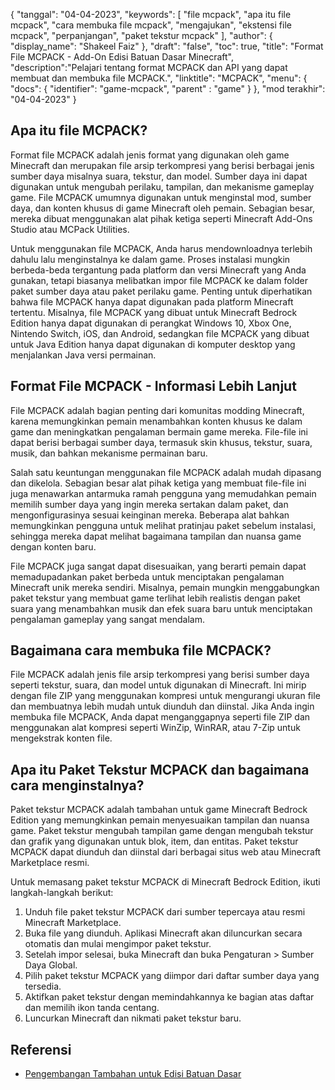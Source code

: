 {
"tanggal": "04-04-2023",
  "keywords": [
"file mcpack",
"apa itu file mcpack",
"cara membuka file mcpack",
"mengajukan",
"ekstensi file mcpack",
"perpanjangan",
"paket tekstur mcpack"
],
  "author": {
"display_name": "Shakeel Faiz"
},
"draft": "false",
"toc": true,
"title": "Format File MCPACK - Add-On Edisi Batuan Dasar Minecraft",
  "description":"Pelajari tentang format MCPACK dan API yang dapat membuat dan membuka file MCPACK.",
"linktitle": "MCPACK",
  "menu": {
    "docs": {
      "identifier": "game-mcpack",
"parent" : "game"
}
},
"mod terakhir": "04-04-2023"
}

## Apa itu file MCPACK?

Format file MCPACK adalah jenis format yang digunakan oleh game Minecraft dan merupakan file arsip terkompresi yang berisi berbagai jenis sumber daya misalnya suara, tekstur, dan model. Sumber daya ini dapat digunakan untuk mengubah perilaku, tampilan, dan mekanisme gameplay game. File MCPACK umumnya digunakan untuk menginstal mod, sumber daya, dan konten khusus di game Minecraft oleh pemain. Sebagian besar, mereka dibuat menggunakan alat pihak ketiga seperti Minecraft Add-Ons Studio atau MCPack Utilities.

Untuk menggunakan file MCPACK, Anda harus mendownloadnya terlebih dahulu lalu menginstalnya ke dalam game. Proses instalasi mungkin berbeda-beda tergantung pada platform dan versi Minecraft yang Anda gunakan, tetapi biasanya melibatkan impor file MCPACK ke dalam folder paket sumber daya atau paket perilaku game. Penting untuk diperhatikan bahwa file MCPACK hanya dapat digunakan pada platform Minecraft tertentu. Misalnya, file MCPACK yang dibuat untuk Minecraft Bedrock Edition hanya dapat digunakan di perangkat Windows 10, Xbox One, Nintendo Switch, iOS, dan Android, sedangkan file MCPACK yang dibuat untuk Java Edition hanya dapat digunakan di komputer desktop yang menjalankan Java versi permainan.

## Format File MCPACK - Informasi Lebih Lanjut

File MCPACK adalah bagian penting dari komunitas modding Minecraft, karena memungkinkan pemain menambahkan konten khusus ke dalam game dan meningkatkan pengalaman bermain game mereka. File-file ini dapat berisi berbagai sumber daya, termasuk skin khusus, tekstur, suara, musik, dan bahkan mekanisme permainan baru.

Salah satu keuntungan menggunakan file MCPACK adalah mudah dipasang dan dikelola. Sebagian besar alat pihak ketiga yang membuat file-file ini juga menawarkan antarmuka ramah pengguna yang memudahkan pemain memilih sumber daya yang ingin mereka sertakan dalam paket, dan mengonfigurasinya sesuai keinginan mereka. Beberapa alat bahkan memungkinkan pengguna untuk melihat pratinjau paket sebelum instalasi, sehingga mereka dapat melihat bagaimana tampilan dan nuansa game dengan konten baru.

File MCPACK juga sangat dapat disesuaikan, yang berarti pemain dapat memadupadankan paket berbeda untuk menciptakan pengalaman Minecraft unik mereka sendiri. Misalnya, pemain mungkin menggabungkan paket tekstur yang membuat game terlihat lebih realistis dengan paket suara yang menambahkan musik dan efek suara baru untuk menciptakan pengalaman gameplay yang sangat mendalam.

## Bagaimana cara membuka file MCPACK?

File MCPACK adalah jenis file arsip terkompresi yang berisi sumber daya seperti tekstur, suara, dan model untuk digunakan di Minecraft. Ini mirip dengan file ZIP yang menggunakan kompresi untuk mengurangi ukuran file dan membuatnya lebih mudah untuk diunduh dan diinstal. Jika Anda ingin membuka file MCPACK, Anda dapat menganggapnya seperti file ZIP dan menggunakan alat kompresi seperti WinZip, WinRAR, atau 7-Zip untuk mengekstrak konten file.

## Apa itu Paket Tekstur MCPACK dan bagaimana cara menginstalnya?

Paket tekstur MCPACK adalah tambahan untuk game Minecraft Bedrock Edition yang memungkinkan pemain menyesuaikan tampilan dan nuansa game. Paket tekstur mengubah tampilan game dengan mengubah tekstur dan grafik yang digunakan untuk blok, item, dan entitas. Paket tekstur MCPACK dapat diunduh dan diinstal dari berbagai situs web atau Minecraft Marketplace resmi.

Untuk memasang paket tekstur MCPACK di Minecraft Bedrock Edition, ikuti langkah-langkah berikut:

1. Unduh file paket tekstur MCPACK dari sumber tepercaya atau resmi Minecraft Marketplace.
2. Buka file yang diunduh. Aplikasi Minecraft akan diluncurkan secara otomatis dan mulai mengimpor paket tekstur.
3. Setelah impor selesai, buka Minecraft dan buka Pengaturan > Sumber Daya Global.
4. Pilih paket tekstur MCPACK yang diimpor dari daftar sumber daya yang tersedia.
5. Aktifkan paket tekstur dengan memindahkannya ke bagian atas daftar dan memilih ikon tanda centang.
6. Luncurkan Minecraft dan nikmati paket tekstur baru.

## Referensi

* [Pengembangan Tambahan untuk Edisi Batuan Dasar](https://learn.microsoft.com/en-us/minecraft/creator/documents/gettingstarted)

